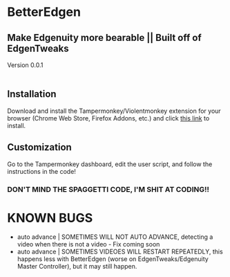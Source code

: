 # BetterEdgen
## Make Edgenuity more bearable || Built off of EdgenTweaks
Version 0.0.1
<br>
<br>
## Installation
Download and install the Tampermonkey/Violentmonkey extension for your browser (Chrome Web Store, Firefox Addons, etc.) and click [this link](https://github.com/Someone68/BetterEdgen/raw/main/betteredgen.js) to install.

## Customization
Go to the Tampermonkey dashboard, edit the user script, and follow the instructions in the code!

### DON'T MIND THE SPAGGETTI CODE, I'M SHIT AT CODING!!

# KNOWN BUGS
- auto advance | SOMETIMES WILL NOT AUTO ADVANCE, detecting a video when there is not a video - Fix coming soon
- auto advance | SOMETIMES VIDEOES WILL RESTART REPEATEDLY, this happens less with BetterEdgen (worse on EdgenTweaks/Edgenuity Master Controller), but it may still happen.
